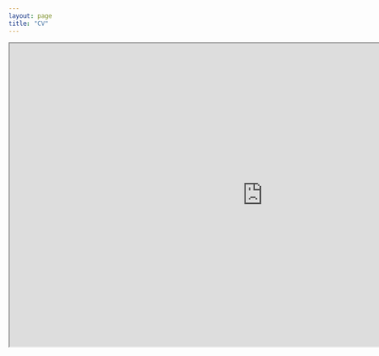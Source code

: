 ```yaml
---
layout: page
title: "CV"
---
```

<iframe src="https://drive.google.com/file/d/15mJ-IczBqrvFZgyUnOTpj00B9veYxXOM/preview" width="1000" height="600" allow="autoplay"></iframe>

<!--
  <div style="display: flex; align-items: center;">
    <div style="flex: 2; padding: 5px; text-align: left;">
      You can download my CV <a href="mesaruiz_david_cv.pdf" download>here</a>
    </div>
    <div style="flex: 1; padding: 1px; text-align: right;">
      <img src="/images/edin.jpeg" alt="Edin" width="100%" height="50%">
    </div>
  </div>
-->
